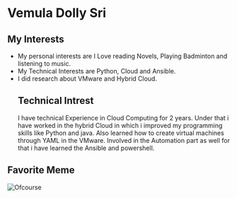 # Vemula Dolly Sri
## My Interests
- My personal interests are I Love reading Novels, Playing Badminton and listening to music.
- My Technical Interests are Python, Cloud and Ansible.
- I did research about VMware and Hybrid Cloud.
   ## Technical Intrest
	I have technical Experience in Cloud Computing for 2 years. Under that i have worked in the hybrid Cloud in 	which i improved my programming skills like Python and java. Also learned how to create virtual machines 	through YAML in the VMware. Involved in the Automation part as well for that i have learned the Ansible and 	powershell.
## Favorite Meme
![Ofcourse](https://images.app.goo.gl/6xrgX1Jx8S415ctWA)
